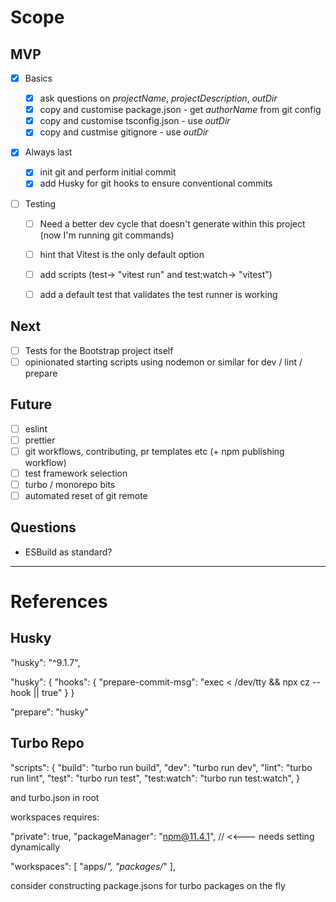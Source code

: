 # Scope

## MVP

- [x] Basics

  - [x] ask questions on _projectName_, _projectDescription_, _outDir_
  - [x] copy and customise package.json - get _authorName_ from git config
  - [x] copy and customise tsconfig.json - use _outDir_
  - [x] copy and custmise gitignore - use _outDir_

- [x] Always last

  - [x] init git and perform initial commit
  - [x] add Husky for git hooks to ensure conventional commits

- [ ] Testing

  - [ ] Need a better dev cycle that doesn't generate within this project (now I'm running git commands)

  - [ ] hint that Vitest is the only default option
  - [ ] add scripts (test-> "vitest run" and test:watch-> "vitest")
  - [ ] add a default test that validates the test runner is working

## Next

- [ ] Tests for the Bootstrap project itself
- [ ] opinionated starting scripts using nodemon or similar for dev / lint / prepare

## Future

- [ ] eslint
- [ ] prettier
- [ ] git workflows, contributing, pr templates etc (+ npm publishing workflow)
- [ ] test framework selection
- [ ] turbo / monorepo bits
- [ ] automated reset of git remote

## Questions

- ESBuild as standard?

---

# References

## Husky

"husky": "^9.1.7",

"husky": {
"hooks": {
"prepare-commit-msg": "exec < /dev/tty && npx cz --hook || true"
}
}

"prepare": "husky"

## Turbo Repo

"scripts": {
"build": "turbo run build",
"dev": "turbo run dev",
"lint": "turbo run lint",
"test": "turbo run test",
"test:watch": "turbo run test:watch",
}

and turbo.json in root

workspaces requires:

"private": true,
"packageManager": "npm@11.4.1", // <<--- needs setting dynamically

"workspaces": [
"apps/*",
"packages/*"
],

consider constructing package.jsons for turbo packages on the fly
